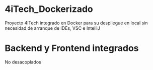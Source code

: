 # 4iTech_Dockerizado
Proyecto 4iTech integrado en Docker para su despliegue en local sin necesidad de arranque de IDEs, VSC e IntelliJ
# Backend y Frontend integrados
No desacoplados
